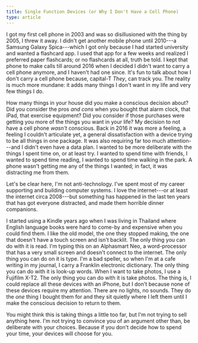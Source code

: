 ```yaml
---
title: Single Function Devices (or Why I Don't Have a Cell Phone)
type: article
---
```


I got my first cell phone in 2003 and was so disillusioned with the thing by 2005, I threw it away. I didn't get another mobile phone until 2010---a Samsung Galaxy Spica---which I got only because I had started university and wanted a flashcard app. I used that app for a few weeks and realized I preferred paper flashcards; or no flashcards at all, truth be told. I kept that phone to make calls till around 2016 when I decided I didn't want to carry a cell phone anymore, and I haven't had one since. It's fun to talk about how I don't carry a cell phone because, capital-T *They*, can track you. The reality is much more mundane: it adds many things I don't want in my life and very few things I do.

How many things in your house did you make a conscious decision about? Did you consider the pros *and cons* when you bought that alarm clock, that iPad, that exercise equipment? Did you consider if those purchases were getting you more of the things you want in your life? My decision to not have a cell phone *wasn't* conscious. Back in 2016 it was more a feeling, a feeling I couldn't articulate yet, a general dissatisfaction with a device trying to be all things in one package. It was also requiring far too much attention---and I didn't even have a data plan. I wanted to be more deliberate with the things I spent time on, or at least try. I wanted to spend time with friends, I wanted to spend time reading, I wanted to spend time walking in the park. A phone wasn't getting me any of the things I wanted; in fact, it was distracting me from them.

Let's be clear here, I'm not anti-technology. I've spent most of my career supporting and building computer systems. I love the internet---or at least the internet circa 2008---but something has happened in the last ten years that has got everyone distracted, and made them horrible dinner companions.

I started using a Kindle years ago when I was living in Thailand where English language books were hard to come-by and expensive when you could find them. I like the old model, the one they stopped making, the one that doesn't have a touch screen and isn't backlit. The only thing you can do with it is read. I'm typing this on an Alphasmart Neo, a word-processor that has a very small screen and doesn't connect to the internet. The only thing you can do on it is type. I'm a bad speller, so when I'm at a cafe writing in my journal, I carry a Franklin electronic dictionary. The only thing you can do with it is look-up words. When I want to take photos, I use a Fujifilm X-T2. The only thing you can do with it is take photos. The thing is, I could replace all these devices with an iPhone, but I don't because none of these devices require my attention. There are no lights, no sounds. They do the *one* thing I bought them for and they sit quietly where I left them until I make the conscious decision to return to them.

You might think this is taking things a little too far, but I'm not trying to sell anything here. I'm not trying to convince you of an argument other than, be deliberate with your choices. Because if you don't decide how to spend your time, your devices will choose for you.
